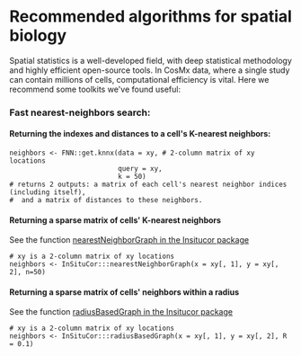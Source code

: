 # Recommended algorithms for spatial biology

Spatial statistics is a well-developed field, with deep statistical methodology and highly efficient open-source tools. 
In CosMx data, where a single study can contain millions of cells, computational efficiency is vital. 
Here we recommend some toolkits we've found useful:


### Fast nearest-neighbors search:

#### Returning the indexes and distances to a cell's K-nearest neighbors:
```
neighbors <- FNN::get.knnx(data = xy, # 2-column matrix of xy locations
                           query = xy, 
                           k = 50)
# returns 2 outputs: a matrix of each cell's nearest neighbor indices (including itself),
#  and a matrix of distances to these neighbors.
```

#### Returning a sparse matrix of cells' K-nearest neighbors

See the function [nearestNeighborGraph in the Insitucor package](https://github.com/Nanostring-Biostats/InSituCor/blob/main/R/NeighborhoodCalculations.R)

```
# xy is a 2-column matrix of xy locations
neighbors <- InSituCor:::nearestNeighborGraph(x = xy[, 1], y = xy[, 2], n=50)
```

#### Returning a sparse matrix of cells' neighbors within a radius

See the function [radiusBasedGraph in the Insitucor package](https://github.com/Nanostring-Biostats/InSituCor/blob/main/R/NeighborhoodCalculations.R)

```
# xy is a 2-column matrix of xy locations
neighbors <- InSituCor:::radiusBasedGraph(x = xy[, 1], y = xy[, 2], R = 0.1)
```
